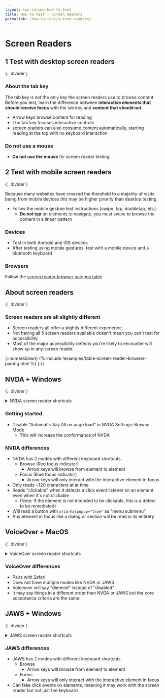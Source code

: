 ```yaml
---
layout: two-column-how-to-test
title: How to test - Screen Readers
permalink: /how-to-test/screen-readers/
---
```

# Screen Readers

## <step-number>1</step-number> Test with desktop screen readers
{: .divider }

### About the tab key

The tab key is not the only key the screen readers use to browse content. Before you test, learn the difference between **interactive elements that should receive focus** with the tab key and **content that should not**.

- Arrow keys browse content for reading
- The tab key focuses interactive controls
- screen readers can also consume content automatically, starting reading at the top with no keyboard interaction

### Do not use a mouse

- **Do not use the mouse** for screen reader testing.

## <step-number>2</step-number> Test with mobile screen readers
{: .divider }

Because many websites have crossed the threshold to a majority of visits being from mobile devices this may be higher priority than desktop testing.

- Follow the mobile gesture test instructions (swipe, tap, doubletap, etc.)
  - **Do not tap** on elements to navigate, you must swipe to browse the content in a linear pattern

### Devices

- Test in both Android and iOS devices
- After testing using mobile gestures, test with a mobile device and a bluetooth keyboard

### Browsers

Follow the [screen reader browser pairings table](#screen-readers-are-all-slightly-different)

## About screen readers
{: .divider }

### Screen readers are all slightly different

- Screen readers all offer a slightly different experience.
- Not having all 5 screen readers available doesn't mean you can't test for accessibility.
- Most of the major accessibility defects you're likely to encounter will show up in any screen reader.

{::nomarkdown}
{% include /examples/table-screen-reader-browser-pairing.html %}
{:/}

## NVDA + Windows
{: .divider }

<details>
  <summary>
    NVDA screen reader shortcuts
  </summary>
  {% include /examples/table-screen-reader-keyboard-shortcuts-nvda.html %}
  <p>Use the screen reader to list useful elements: headings, links and landmarks.</p>
  {% include /examples/table-screen-reader-keyboard-shortcuts-nvda-test.html %}
</details>

### Getting started

- Disable "Automatic Say All on page load" in NVDA Settings: Browse Mode
  - This will increase the conformance of NVDA

### NVDA differences

- NVDA has 2 modes with different keyboard shortcuts.
  - Browse (Red focus indicator)
    - Arrow keys will browse from element to element
  - Focus (Blue focus indicator)
    - Arrow keys will only interact with the interactive element in focus
- Only reads ~120 characters at at time
- Reads "clickable" when it detects a click event listener on an element, even when it's not clickable
  - (Note: If the element is not intended to be clickable, this is a defect to be remediated)
- Will read a button with `aria-haspopup="true"` as "menu submenu"
- Any element in focus like a dialog or section will be read in its entirety

## VoiceOver + MacOS
{: .divider }

<details>
  <summary>
    VoiceOver screen reader shortcuts
  </summary>
  {% include /examples/table-screen-reader-keyboard-shortcuts-voiceover.html %}
  <p>Use the screen reader to list useful elements: headings, links and landmarks.</p>
  {% include /examples/table-screen-reader-keyboard-shortcuts-voiceover-test.html %}
</details>

### VoiceOver differences

- Pairs with Safari
- Does not have multiple modes like NVDA or JAWS
- Voiceover will say "dimmed" instead of "disabled"
- It may say things in a different order than NVDA or JAWS but the core acceptance criteria are the same.

## JAWS + Windows
{: .divider }

<details>
  <summary>
    JAWS screen reader shortcuts
  </summary>
  {% include /examples/table-screen-reader-keyboard-shortcuts-jaws.html %}
  <p>Use the screen reader to list useful elements: headings, links and landmarks.</p>
  {% include /examples/table-screen-reader-keyboard-shortcuts-jaws-test.html %}
</details>

### JAWS differences

- JAWS has 2 modes with different keyboard shortcuts
  - Browse 
    - Arrow keys will browse from element to element
  - Forms 
    - Arrow keys will only interact with the interactive element in focus
- Can fake click events on elements, meaning it may work with the screen reader but not just the keyboard

